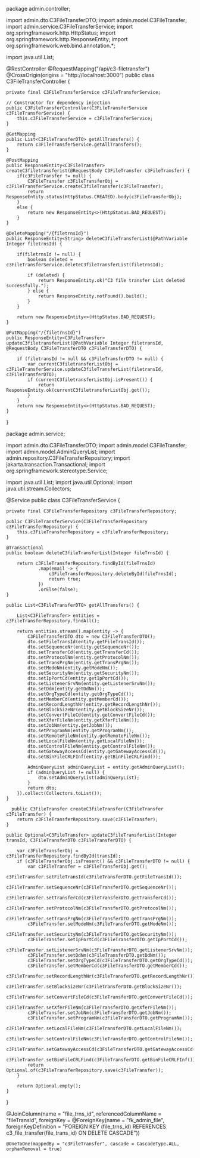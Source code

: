 package admin.controller;

import admin.dto.C3FileTransferDTO;
import admin.model.C3FileTransfer;
import admin.service.C3FileTransferService;
import org.springframework.http.HttpStatus;
import org.springframework.http.ResponseEntity;
import org.springframework.web.bind.annotation.*;

import java.util.List;

@RestController
@RequestMapping("/api/c3-filetransfer")
@CrossOrigin(origins = "http://localhost:3000")
public class C3FileTransferController {

    private final C3FileTransferService c3FileTransferService;

    // Constructor for dependency injection
    public C3FileTransferController(C3FileTransferService c3FileTransferService) {
        this.c3FileTransferService = c3FileTransferService;
    }

    @GetMapping
    public List<C3FileTransferDTO> getAllTransfers() {
        return c3FileTransferService.getAllTransfers();
    }

    @PostMapping
    public ResponseEntity<C3FileTransfer> createC3filetransferist(@RequestBody C3FileTransfer c3FileTransfer) {
        if(c3FileTransfer != null) {
            C3FileTransfer c3FileTransferObj = c3FileTransferService.createC3fileTransfer(c3FileTransfer);
            return ResponseEntity.status(HttpStatus.CREATED).body(c3FileTransferObj);
        }
        else {
            return new ResponseEntity<>(HttpStatus.BAD_REQUEST);
        }
    }

    @DeleteMapping("/{filetrnsId}")
    public ResponseEntity<String> deleteC3fileTransferList(@PathVariable Integer filetrnsId) {

        if(filetrnsId != null) {
            boolean deleted = c3FileTransferService.deleteC3fileTransferList(filetrnsId);

            if (deleted) {
                return ResponseEntity.ok("C3 file transfer List deleted successfully.");
            } else {
                return ResponseEntity.notFound().build();
            }
        }

        return new ResponseEntity<>(HttpStatus.BAD_REQUEST);
    }

    @PutMapping("/{filetrnsId}")
    public ResponseEntity<C3FileTransfer> updateC3filetransferList(@PathVariable Integer filetransId, @RequestBody C3FileTransferDTO c3FileTransferDTO) {

        if (filetransId != null && c3FileTransferDTO != null) {
            var currentC3filetransferListObj = c3FileTransferService.updateC3fileTransferList(filetransId, c3FileTransferDTO);
            if (currentC3filetransferListObj.isPresent()) {
                return ResponseEntity.ok(currentC3filetransferListObj.get());
            }
        }
        return new ResponseEntity<>(HttpStatus.BAD_REQUEST);
    }

}







package admin.service;

import admin.dto.C3FileTransferDTO;
import admin.model.C3FileTransfer;
import admin.model.AdminQueryList;
import admin.repository.C3FileTransferRepository;
import jakarta.transaction.Transactional;
import org.springframework.stereotype.Service;

import java.util.List;
import java.util.Optional;
import java.util.stream.Collectors;

@Service
public class C3FileTransferService {

    private final C3FileTransferRepository c3FileTransferRepository;

    public C3FileTransferService(C3FileTransferRepository c3FileTransferRepository) {
        this.c3FileTransferRepository = c3FileTransferRepository;
    }

    @Transactional
    public boolean deleteC3fileTransferList(Integer fileTrnsId) {

        return c3FileTransferRepository.findById(fileTrnsId)
                .map(email -> {
                    c3FileTransferRepository.deleteById(fileTrnsId);
                    return true;
                })
                .orElse(false);
    }

    public List<C3FileTransferDTO> getAllTransfers() {

        List<C3FileTransfer> entities = c3FileTransferRepository.findAll();

        return entities.stream().map(entity -> {
            C3FileTransferDTO dto = new C3FileTransferDTO();
            dto.setFileTransId(entity.getFileTransId());
            dto.setSequenceNr(entity.getSequenceNr());
            dto.setTransferCd(entity.getTransferCd());
            dto.setProtocolNm(entity.getProtocolNm());
            dto.setTransPrgNm(entity.getTransPrgNm());
            dto.setModeNm(entity.getModeNm());
            dto.setSecurityNm(entity.getSecurityNm());
            dto.setIpPortCd(entity.getIpPortCd());
            dto.setListenerSrvNm(entity.getListenerSrvNm());
            dto.setDdm(entity.getDdNm());
            dto.setOrgTypeCd(entity.getOrgTypeCd());
            dto.setMemberCd(entity.getMemberCd());
            dto.setRecordLengthNr(entity.getRecordLengthNr());
            dto.setBlockSizeNr(entity.getBlockSizeNr());
            dto.setConvertFileCd(entity.getConvertFileCd());
            dto.setXferFileNm(entity.getXferFileNm());
            dto.setJobNm(entity.getJobNm());
            dto.setProgramNm(entity.getProgramNm());
            dto.setRemoteFileNm(entity.getRemoteFileNm());
            dto.setLocalFileNm(entity.getLocalFileNm());
            dto.setControlFileNm(entity.getControlFileNm());
            dto.setGatewayAccessCd(entity.getGatewayAccessCd());
            dto.setBinFileCRLFInf(entity.getBinFileCRLFind());

            AdminQueryList adminQueryList = entity.getAdminQueryList();
            if (adminQueryList != null) {
                dto.setAdminQueryList(adminQueryList);
            }
            return dto;
        }).collect(Collectors.toList());
    }

      public C3FileTransfer createC3fileTransfer(C3FileTransfer c3FileTransfer) {
        return c3FileTransferRepository.save(c3FileTransfer);
    }

    public Optional<C3FileTransfer> updateC3fileTransferList(Integer transId, C3FileTransferDTO c3FileTransferDTO) {

        var c3FileTransferObj = c3FileTransferRepository.findById(transId);
        if (c3FileTransferObj.isPresent() && c3FileTransferDTO != null) {
            var c3FileTransfer = c3FileTransferObj.get();
            c3FileTransfer.setFileTransId(c3FileTransferDTO.getFileTransId());
            c3FileTransfer.setSequenceNr(c3FileTransferDTO.getSequenceNr());
            c3FileTransfer.setTransferCd(c3FileTransferDTO.getTransferCd());
            c3FileTransfer.setProtocolNm(c3FileTransferDTO.getProtocolNm());
            c3FileTransfer.setTransPrgNm(c3FileTransferDTO.getTransPrgNm());
            c3FileTransfer.setModeNm(c3FileTransferDTO.getModeNm());
            c3FileTransfer.setSecurityNm(c3FileTransferDTO.getSecurityNm());
            c3FileTransfer.setIpPortCd(c3FileTransferDTO.getIpPortCd());
            c3FileTransfer.setListenerSrvNm(c3FileTransferDTO.getListenerSrvNm());
            c3FileTransfer.setDdNm(c3FileTransferDTO.getDdNm());
            c3FileTransfer.setOrgTypeCd(c3FileTransferDTO.getOrgTypeCd());
            c3FileTransfer.setMemberCd(c3FileTransferDTO.getMemberCd());
            c3FileTransfer.setRecordLengthNr(c3FileTransferDTO.getRecordLengthNr());
            c3FileTransfer.setBlockSizeNr(c3FileTransferDTO.getBlockSizeNr());
            c3FileTransfer.setConvertFileCd(c3FileTransferDTO.getConvertFileCd());
            c3FileTransfer.setXferFileNm(c3FileTransferDTO.getXferFileNm());
            c3FileTransfer.setJobNm(c3FileTransferDTO.getJobNm());
            c3FileTransfer.setProgramNm(c3FileTransferDTO.getProgramNm());
            c3FileTransfer.setLocalFileNm(c3FileTransferDTO.getLocalFileNm());
            c3FileTransfer.setControlFileNm(c3FileTransferDTO.getControlFileNm());
            c3FileTransfer.setGatewayAccessCd(c3FileTransferDTO.getGatewayAccessCd());
            c3FileTransfer.setBinFileCRLFind(c3FileTransferDTO.getBinFileCRLFInf());
            return Optional.of(c3FileTransferRepository.save(c3FileTransfer));
        }

        return Optional.empty();
    }
}


@JoinColumn(name = "file_trns_id", referencedColumnName = "fileTransId", foreignKey = @ForeignKey(name = "fk_admin_file", foreignKeyDefinition = "FOREIGN KEY (file_trns_id) REFERENCES c3_file_transfer(file_trans_id) ON DELETE CASCADE"))


    @OneToOne(mappedBy = "c3FileTransfer", cascade = CascadeType.ALL, orphanRemoval = true)


